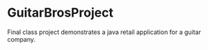 # GuitarBrosProject
Final class project demonstrates a java retail application for a guitar company.
